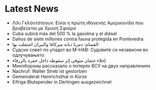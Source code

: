 # Latest News
-  Λίλι Γκλάντστοουν: Είναι η πρώτη ιθαγενής Αμερικανίδα που βραβεύεται με Χρυσή Σφαίρα
-  Cuba subirá más del 500 % la gasolina y el diésel
-  Daños de siete millones contra fauna protegida en Pontevedra
-  القسام: دمرنا دبابة ميركافا والنيران اشتعلت بها
-  Судски совет по упадот во М-НАВ: Судовите се независни во одлучувањето
-  إخلاء جثمان متوفى إثر سقوطه داخل حفرة بالزرقاء
-  Минобороны рассказало о потерях ВСУ на двух направлениях
-  Nachruf: Walter Streb ist gestorben
-  Gemeinderat Heinrichsthal in Kürze
-  Eifrige Blutspender in Dertingen ausgezeichnet
